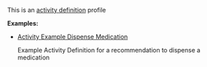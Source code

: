 This is an [activity definition](profiles.html#activity-profiles) profile

**Examples:**

*  [Activity Example Dispense Medication](ActivityDefinition-activity-example-dispensemedication-ad.html)

    Example Activity Definition for a recommendation to dispense a medication